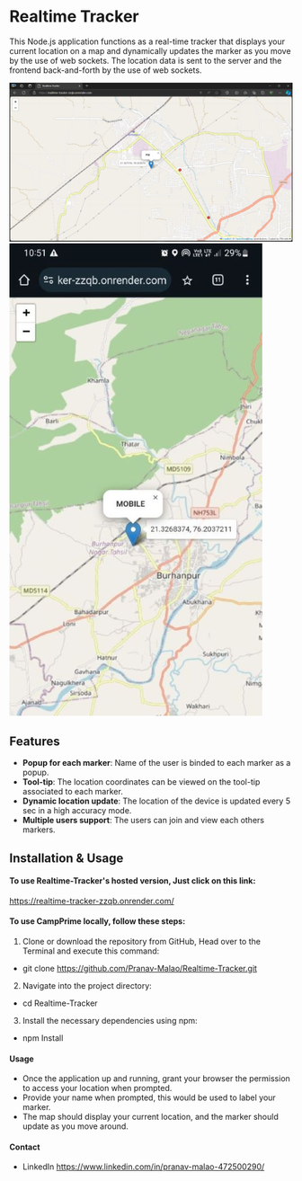 # Realtime Tracker

This Node.js application functions as a real-time tracker that displays your current location on a map and dynamically updates the marker as you move by the use of web sockets.
The location data is sent to the server and the frontend back-and-forth by the use of web sockets.

![CampPrime showpage](Screenshots/PC_version.png)
![CampPrime Logo](Screenshots/Mobile_version_new.jpg)

## Features

- **Popup for each marker**: Name of the user is binded to each marker as a popup.
- **Tool-tip**: The location coordinates can be viewed on the tool-tip associated to each marker.
- **Dynamic location update**: The location of the device is updated every 5 sec in a high accuracy mode.
- **Multiple users support**: The users can join and view each others markers.

## Installation & Usage

#### To use Realtime-Tracker's hosted version, Just click on this link:
https://realtime-tracker-zzqb.onrender.com/

#### To use CampPrime locally, follow these steps:

1. Clone or download the repository from GitHub, Head over to the Terminal and execute this command:
- git clone https://github.com/Pranav-Malao/Realtime-Tracker.git

2. Navigate into the project directory:
- cd Realtime-Tracker

3. Install the necessary dependencies using npm:
- npm Install

#### Usage

- Once the application up and running, grant your browser the permission to access your location when prompted.
- Provide your name when prompted, this would be used to label your marker.
- The map should display your current location, and the marker should update as you move around.

#### Contact

- LinkedIn https://www.linkedin.com/in/pranav-malao-472500290/
